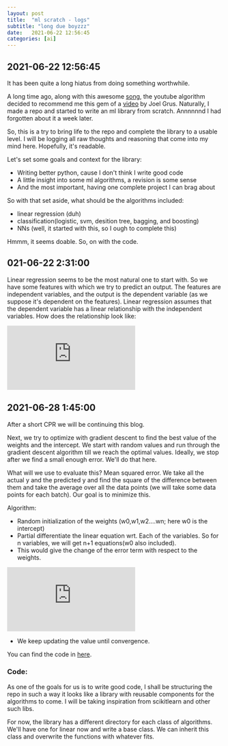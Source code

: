 ```yaml
---
layout: post
title:  "ml scratch - logs"
subtitle: "long due boyzzz"
date:   2021-06-22 12:56:45
categories: [ai]
---
```


## 2021-06-22 12:56:45

It has been quite a long hiatus from doing something worthwhile.

A long time ago, along with this awesome [song](https://www.youtube.com/watch?v=HRCrCCzfArA), the youtube algorithm decided to recommend me this gem of a [video](https://www.youtube.com/watch?v=o64FV-ez6Gw) by Joel Grus. Naturally,  I made a repo and started to write an ml library from scratch. Annnnnnd I had forgotten about it a week later.

So, this is a try to bring life to the repo and complete the library to a usable level. I will be logging all raw thoughts and reasoning that come into my mind here. Hopefully, it's readable.

Let's set some goals and context for the library:
-   Writing better python, cause I don't think I write good code
-   A little insight into some ml algorithms, a revision is some sense
-   And the most important, having one complete project I can brag about

So with that set aside, what should be the algorithms included:
-   linear regression (duh)
-   classification(logistic, svm, desition tree, bagging, and boosting)
-   NNs (well, it started with this, so I ough to complete this)

Hmmm, it seems doable. So, on with the code.

## 021-06-22 2:31:00

Linear regression seems to be the most natural one to start with. So we have some features with which we try to predict an output. The features are independent variables, and the output is the dependent variable (as we suppose it's dependent on the features).  Linear regression assumes that the dependent variable has a linear relationship with the independent variables. How does the relationship look like:

![](http://www.sciweavers.org/tex2img.php?eq=y%20%3D%20%20m_%7B1%7D%20%20x_%7B1%7D%20%2B%20%20m_%7B2%7D%20%20x_%7B2%7D%20%2B%20...%20%2B%20m_%7Bn%7D%20%20x_%7Bn%7D&bc=White&fc=Black&im=jpg&fs=12&ff=arev&edit=0)


## 2021-06-28 1:45:00

After a short CPR we will be continuing this blog.

Next, we try to optimize with gradient descent to find the best value of the weights and the intercept. We start with random values and run through the gradient descent algorithm till we reach the optimal values. Ideally, we stop after we find a small enough error. We'll do that here.

What will we use to evaluate this? Mean squared error. We take all the actual y and the predicted y and find the square of the difference between them and take the average over all the data points (we will take some data points for each batch). Our goal is to minimize this. 

Algorithm:
-   Random initialization of the weights (w0,w1,w2....wn; here w0 is the intercept)
-   Partial differentiate the linear equation wrt. Each of the variables. So for n variables, we will get n+1 equations(w0 also included).
-    This would give the change of the error term with respect to the weights.

![](http://www.sciweavers.org/tex2img.php?eq=m_%7B1%7D%20%20%3D%20m_%7B1%7D%20-%20%5Calpha%20%20%5Cfrac%7B%5Cpartial%20J%28m_%7B0%7D%2Cm_%7B1%7D...m_%7Bn%7D%29%7D%7B%5Cpartial%20m_%7B1%7D%20&bc=White&fc=Black&im=jpg&fs=12&ff=arev&edit=0)

- We keep updating the value until convergence.

You can find the code in [here](https://github.com/sreyaschaithanya/ml_scratch).

### Code:

As one of the goals for us is to write good code, I shall be structuring the repo in such a way it looks like a library with reusable components for the algorithms to come. I will be taking inspiration from scikitlearn and other such libs.

For now, the library has a different directory for each class of algorithms. We'll have one for linear now and write a base class. We can inherit this class and overwrite the functions with whatever fits.

